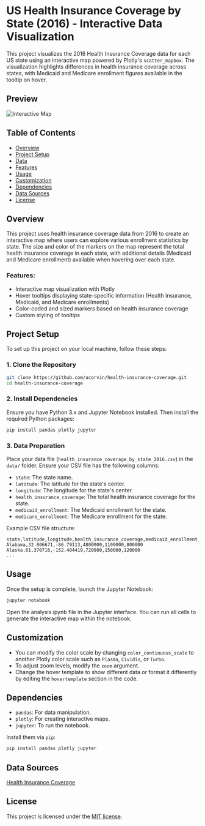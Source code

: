 
# US Health Insurance Coverage by State (2016) - Interactive Data Visualization

This project visualizes the 2016 Health Insurance Coverage data for each US state using an interactive map powered by Plotly's `scatter_mapbox`. The visualization highlights differences in health insurance coverage across states, with Medicaid and Medicare enrollment figures available in the tooltip on hover.

## Preview
![Interactive Map](interactive-map.gif)


## Table of Contents
- [Overview](#overview)
- [Project Setup](#project-setup)
- [Data](#data)
- [Features](#features)
- [Usage](#usage)
- [Customization](#customization)
- [Dependencies](#dependencies)
- [Data Sources](#data-sources)
- [License](#license)

## Overview
This project uses health insurance coverage data from 2016 to create an interactive map where users can explore various enrollment statistics by state. The size and color of the markers on the map represent the total health insurance coverage in each state, with additional details (Medicaid and Medicare enrollment) available when hovering over each state.

### Features:
- Interactive map visualization with Plotly
- Hover tooltips displaying state-specific information (Health Insurance, Medicaid, and Medicare enrollments)
- Color-coded and sized markers based on health insurance coverage
- Custom styling of tooltips

## Project Setup

To set up this project on your local machine, follow these steps:

### 1. Clone the Repository
```bash
git clone https://github.com/acorvin/health-insurance-coverage.git
cd health-insurance-coverage
```

### 2. Install Dependencies
Ensure you have Python 3.x and Jupyter Notebook installed. Then install the required Python packages:

```bash
pip install pandas plotly jupyter
```

### 3. Data Preparation
Place your data file (`health_insurance_coverage_by_state_2016.csv`) in the `data/` folder. Ensure your CSV file has the following columns:
- `state`: The state name.
- `latitude`: The latitude for the state's center.
- `longitude`: The longitude for the state's center.
- `health_insurance_coverage`: The total health insurance coverage for the state.
- `medicaid_enrollment`: The Medicaid enrollment for the state.
- `medicare_enrollment`: The Medicare enrollment for the state.

Example CSV file structure:

```csv
state,latitude,longitude,health_insurance_coverage,medicaid_enrollment,medicare_enrollment
Alabama,32.806671,-86.79113,4800000,1100000,800000
Alaska,61.370716,-152.404419,720000,150000,120000
...
```

## Usage

Once the setup is complete, launch the Jupyter Notebook:

```bash
jupyter notebook
```

Open the analysis.ipynb file in the Jupyter interface. You can run all cells to generate the interactive map within the notebook.

## Customization

- You can modify the color scale by changing `color_continuous_scale` to another Plotly color scale such as `Plasma`, `Cividis`, or `Turbo`.
- To adjust zoom levels, modify the `zoom` argument.
- Change the hover template to show different data or format it differently by editing the `hovertemplate` section in the code.

## Dependencies

- `pandas`: For data manipulation.
- `plotly`: For creating interactive maps.
- `jupyter`: To run the notebook.

Install them via `pip`:

```bash
pip install pandas plotly jupyter
```

## Data Sources
[Health Insurance Coverage](https://www.kaggle.com/datasets/hhs/health-insurance)

## License

This project is licensed under the [MIT license](https://opensource.org/licenses/MIT).
